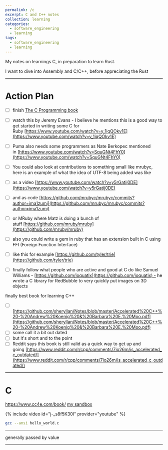 ```yaml
---
permalink: /c
excerpt: C and C++ notes
collection: learning
categories:
  - software_engineering
  - learning
tags:
  - software_engineering
  - learning
---
```


My notes on learnings C, in preparation to learn Rust.

I want to dive into Assembly and C/C++, before appreciating the Rust

---

# Action Plan

- [ ] finish [The C Programming book](https://www.cc4e.com/book/)
- [ ] watch this by Jeremy Evans - I believe he mentions this is a good way to get started in writing some C for Ruby [https://www.youtube.com/watch?v=y_1iqQOkv1E](https://www.youtube.com/watch?v=y_1iqQOkv1E)
- [ ] Puma also needs some programmers as Nate Berkopec mentioned in [https://www.youtube.com/watch?v=SquGNt4FhY0](https://www.youtube.com/watch?v=SquGNt4FhY0)
- [ ] You could also look at contributions to something small like mrubyc, here is an example of what the idea of UTF-8 being added was like

- [ ] as a video [https://www.youtube.com/watch?v=y5rGatij0DE](https://www.youtube.com/watch?v=y5rGatij0DE)
- [ ] and as code [https://github.com/mrubyc/mrubyc/commits?author=ima1zumi](https://github.com/mrubyc/mrubyc/commits?author=ima1zumi)

- [ ] or MRuby where Matz is doing a bunch of stuff [https://github.com/mruby/mruby](https://github.com/mruby/mruby)
- [ ] also you could write a gem in ruby that has an extension built in C using FFI (Foreign Function Interface)

- [ ] like this for example [https://github.com/tyler/trie](https://github.com/tyler/trie)

- [ ] finally follow what people who are active and good at C do like Samuel Williams - [https://github.com/ioquatix](https://github.com/ioquatix) - he wrote a C library for RedBubble to very quickly put images on 3D objects

finally best book for learning C++  

- [ ] [https://github.com/sheryllan/Notes/blob/master/Accelerated%20C++%20-%20Andrew%20Koenig%20&%20Barbara%20E.%20Moo.pdf](https://github.com/sheryllan/Notes/blob/master/Accelerated%20C++%20-%20Andrew%20Koenig%20&%20Barbara%20E.%20Moo.pdf)
- [ ] some call it a bit out dated
- [ ] but it's short and to the point
- [ ] Reddit says this book is still valid as a quick way to get up and going [https://www.reddit.com/r/cpp/comments/7io26m/is_accelerated_c_outdated/](https://www.reddit.com/r/cpp/comments/7io26m/is_accelerated_c_outdated/)

----


# C

https://www.cc4e.com/book/
[my sandbox](https://github.com/friendlyantz/c-sandbox)

{% include video id="j-_s8f5K30I" provider="youtube" %}

```sh
gcc --ansi hello_world.c
```

---

generally passed by value

---
